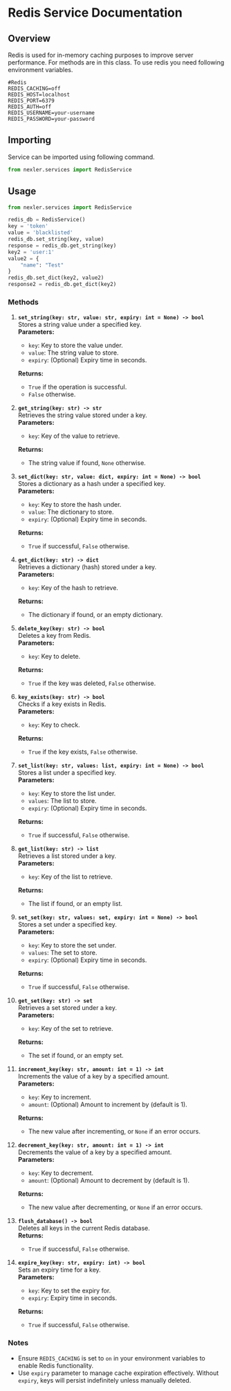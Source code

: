 # Redis Service Documentation

## Overview

Redis is used for in-memory caching purposes to improve server performance. For methods are in this class. To use redis you need following environment variables.

```dotenv
#Redis
REDIS_CACHING=off
REDIS_HOST=localhost
REDIS_PORT=6379
REDIS_AUTH=off
REDIS_USERNAME=your-username
REDIS_PASSWORD=your-password
```

## Importing

Service can be imported using following command.

```python
from nexler.services import RedisService
```

## Usage

```python
from nexler.services import RedisService

redis_db = RedisService()
key = 'token'
value = 'blacklisted'
redis_db.set_string(key, value)
response = redis_db.get_string(key)
key2 = 'user:1'
value2 = {
    "name": "Test"
}
redis_db.set_dict(key2, value2)
response2 = redis_db.get_dict(key2)
```

### Methods

1. **`set_string(key: str, value: str, expiry: int = None) -> bool`**  
   Stores a string value under a specified key.  
   **Parameters:**  
   - `key`: Key to store the value under.  
   - `value`: The string value to store.  
   - `expiry`: (Optional) Expiry time in seconds.  

   **Returns:**  
   - `True` if the operation is successful.  
   - `False` otherwise.  

2. **`get_string(key: str) -> str`**  
   Retrieves the string value stored under a key.  
   **Parameters:**  
   - `key`: Key of the value to retrieve.  

   **Returns:**  
   - The string value if found, `None` otherwise.  

3. **`set_dict(key: str, value: dict, expiry: int = None) -> bool`**  
   Stores a dictionary as a hash under a specified key.  
   **Parameters:**  
   - `key`: Key to store the hash under.  
   - `value`: The dictionary to store.  
   - `expiry`: (Optional) Expiry time in seconds.  

   **Returns:**  
   - `True` if successful, `False` otherwise.  

4. **`get_dict(key: str) -> dict`**  
   Retrieves a dictionary (hash) stored under a key.  
   **Parameters:**  
   - `key`: Key of the hash to retrieve.  

   **Returns:**  
   - The dictionary if found, or an empty dictionary.  

5. **`delete_key(key: str) -> bool`**  
   Deletes a key from Redis.  
   **Parameters:**  
   - `key`: Key to delete.  

   **Returns:**  
   - `True` if the key was deleted, `False` otherwise.  

6. **`key_exists(key: str) -> bool`**  
   Checks if a key exists in Redis.  
   **Parameters:**  
   - `key`: Key to check.  

   **Returns:**  
   - `True` if the key exists, `False` otherwise.  

7. **`set_list(key: str, values: list, expiry: int = None) -> bool`**  
   Stores a list under a specified key.  
   **Parameters:**  
   - `key`: Key to store the list under.  
   - `values`: The list to store.  
   - `expiry`: (Optional) Expiry time in seconds.  

   **Returns:**  
   - `True` if successful, `False` otherwise.  

8. **`get_list(key: str) -> list`**  
   Retrieves a list stored under a key.  
   **Parameters:**  
   - `key`: Key of the list to retrieve.  

   **Returns:**  
   - The list if found, or an empty list.  

9. **`set_set(key: str, values: set, expiry: int = None) -> bool`**  
   Stores a set under a specified key.  
   **Parameters:**  
   - `key`: Key to store the set under.  
   - `values`: The set to store.  
   - `expiry`: (Optional) Expiry time in seconds.  

   **Returns:**  
   - `True` if successful, `False` otherwise.  

10. **`get_set(key: str) -> set`**  
    Retrieves a set stored under a key.  
    **Parameters:**  
    - `key`: Key of the set to retrieve.  

    **Returns:**  
    - The set if found, or an empty set.  

11. **`increment_key(key: str, amount: int = 1) -> int`**  
    Increments the value of a key by a specified amount.  
    **Parameters:**  
    - `key`: Key to increment.  
    - `amount`: (Optional) Amount to increment by (default is 1).  

    **Returns:**  
    - The new value after incrementing, or `None` if an error occurs.  

12. **`decrement_key(key: str, amount: int = 1) -> int`**  
    Decrements the value of a key by a specified amount.  
    **Parameters:**  
    - `key`: Key to decrement.  
    - `amount`: (Optional) Amount to decrement by (default is 1).  

    **Returns:**  
    - The new value after decrementing, or `None` if an error occurs.  

13. **`flush_database() -> bool`**  
    Deletes all keys in the current Redis database.  
    **Returns:**  
    - `True` if successful, `False` otherwise.  

14. **`expire_key(key: str, expiry: int) -> bool`**  
    Sets an expiry time for a key.  
    **Parameters:**  
    - `key`: Key to set the expiry for.  
    - `expiry`: Expiry time in seconds.  

    **Returns:**  
    - `True` if successful, `False` otherwise.  

### Notes
- Ensure `REDIS_CACHING` is set to `on` in your environment variables to enable Redis functionality.
- Use `expiry` parameter to manage cache expiration effectively. Without `expiry`, keys will persist indefinitely unless manually deleted.